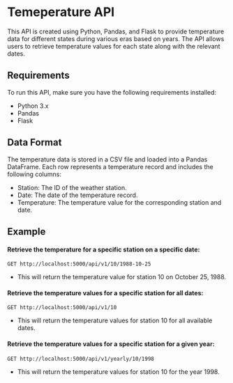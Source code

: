# Temeperature API 

This API is created using Python, Pandas, and Flask to provide temperature data for different states during various eras based on years. The API allows users to retrieve temperature values for each state along with the relevant dates.

## Requirements
To run this API, make sure you have the following requirements installed:

- Python 3.x
- Pandas
- Flask

## Data Format
The temperature data is stored in a CSV file and loaded into a Pandas DataFrame. Each row represents a temperature record and includes the following columns:

- Station: The ID of the weather station.
- Date: The date of the temperature record.
- Temperature: The temperature value for the corresponding station and date.

## Example

#### Retrieve the temperature for a specific station on a specific date:
```
GET http://localhost:5000/api/v1/10/1988-10-25
```

- This will return the temperature value for station 10 on October 25, 1988.

#### Retrieve the temperature values for a specific station for all dates:
```
GET http://localhost:5000/api/v1/10
```
- This will return the temperature values for station 10 for all available dates.

#### Retrieve the temperature values for a specific station for a given year:
```
GET http://localhost:5000/api/v1/yearly/10/1998
```
- This will return the temperature values for station 10 for the year 1998.